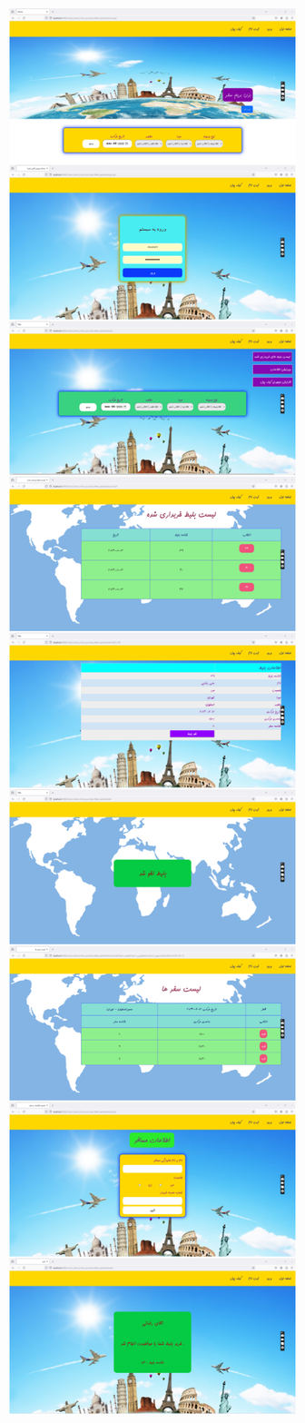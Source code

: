 <div>
  <img src="https://github.com/HoseinRezaeeM/Travel-ticket-online-purchase-system/blob/master/03.01.2024_14.18.40_REC.png">
  <img src="https://github.com/HoseinRezaeeM/Travel-ticket-online-purchase-system/blob/master/03.01.2024_14.19.10_REC.png">
  <img src="https://github.com/HoseinRezaeeM/Travel-ticket-online-purchase-system/blob/master/03.01.2024_14.19.29_REC.png">
<img src="https://github.com/HoseinRezaeeM/Travel-ticket-online-purchase-system/blob/master/03.01.2024_14.19.50_REC.png">
<img src="https://github.com/HoseinRezaeeM/Travel-ticket-online-purchase-system/blob/master/03.01.2024_14.20.06_REC.png">
<img src="https://github.com/HoseinRezaeeM/Travel-ticket-online-purchase-system/blob/master/03.01.2024_14.20.22_REC.png">
<img src="https://github.com/HoseinRezaeeM/Travel-ticket-online-purchase-system/blob/master/03.01.2024_14.22.17_REC.png">
<img src="https://github.com/HoseinRezaeeM/Travel-ticket-online-purchase-system/blob/master/03.01.2024_14.22.33_REC.png">
<img src="https://github.com/HoseinRezaeeM/Travel-ticket-online-purchase-system/blob/master/03.01.2024_14.23.31_REC.png">
  <img src="">
</div>
